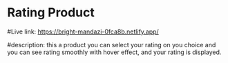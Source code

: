 # Rating Product

#Live link: https://bright-mandazi-0fca8b.netlify.app/

#description:
this a product you can select your rating on you choice and you can see rating smoothly with hover effect, and your rating is displayed.
